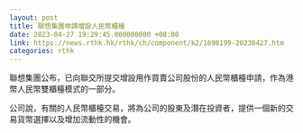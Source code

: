 ```yaml
---
layout: post
title: 聯想集團申請增設人民幣櫃檯
date: 2023-04-27 19:29:45.000000000 +08:00
link: https://news.rthk.hk/rthk/ch/component/k2/1698199-20230427.htm
categories: rthk
---
```


聯想集團公布，已向聯交所提交增設用作買賣公司股份的人民幣櫃檯申請，作為港幣人民幣雙櫃檯模式的一部分。

公司說，有關的人民幣櫃檯交易，將為公司的股東及潛在投資者，提供一個新的交易貨幣選擇以及增加流動性的機會。
